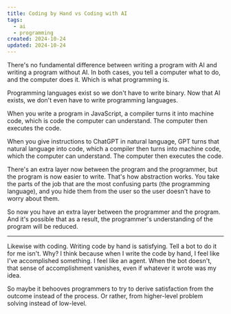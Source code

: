 ```yaml
---
title: Coding by Hand vs Coding with AI
tags:
  - ai
  - programming
created: 2024-10-24
updated: 2024-10-24
---
```

There's no fundamental difference between writing a program with AI and writing a program without AI. In both cases, you tell a computer what to do, and the computer does it. Which is what programming is.

Programming languages exist so we don't have to write binary. Now that AI exists, we don't even have to write programming languages.

When you write a program in JavaScript, a compiler turns it into machine code, which is code the computer can understand. The computer then executes the code.

When you give instructions to ChatGPT in natural language, GPT turns that natural language into code, which a compiler then turns into machine code, which the computer can understand. The computer then executes the code.

There's an extra layer now between the program and the programmer, but the program is now easier to write. That's how abstraction works. You take the parts of the job that are the most confusing parts (the programming language), and you hide them from the user so the user doesn't have to worry about them.

So now you have an extra layer between the programmer and the program. And it's possible that as a result, the programmer's understanding of the program will be reduced. 

---

Likewise with coding. Writing code by hand is satisfying. Tell a  bot to do it for me isn't. Why? I think because when I write the code by hand, I feel like I've accomplished something. I feel like an agent. When the bot doesn't, that sense of accomplishment vanishes, even if whatever it wrote was my idea.

So maybe it behooves programmers to try to derive satisfaction from the outcome instead of the process. Or rather, from higher-level problem solving instead of low-level.
